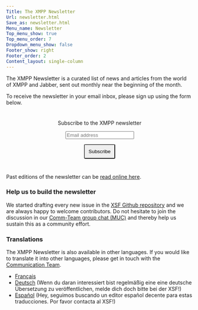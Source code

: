 ```yaml
---
Title: The XMPP Newsletter
Url: newsletter.html
Save_as: newsletter.html
Menu_name: Newsletter
Top_menu_show: true 
Top_menu_order: 7
Dropdown_menu_show: false
Footer_show: right
Footer_order: 2
Content_layout: single-column
---
```


The XMPP Newsletter is a curated list of news and articles from the world of XMPP and Jabber,
sent out monthly near the beginning of the month.

To receive the newsletter in your email inbox, please sign up using the form below.

<form style="padding: 10px; text-align:center; margin-bottom: 30px;"
      action="https://tinyletter.com/xmpp" method="post" target="popupwindow"
      onsubmit="window.open('https://tinyletter.com/xmpp', 'popupwindow',
      'scrollbars=yes,width=800,height=600');return true">
<p><label for="tlemail">Subscribe to the XMPP newsletter</label></p>
<p><input type="text" placeholder="Email address" name="email" id="tlemail" /></p>
<input type="hidden" value="1" name="embed"/>
<input type="submit" style="padding: 10px; border-radius: 5%" value="Subscribe" />
</form>
          
Past editions of the newsletter can be [read online here](/category/newsletter.html).

### Help us to build the newsletter

We started drafting every new issue in the [XSF Github repository](https://github.com/xsf/xmpp.org/pulls) and we are always happy to welcome contributors. Do not hesitate to join the discussion in our [Comm-Team group chat (MUC)](xmpp:commteam@muc.xmpp.org?join) and thereby help us sustain this as a community effort.

### Translations

The XMPP Newsletter is also available in other languages. If you would like to translate it into other languages, please get in touch with the [Communication Team](https://wiki.xmpp.org/web/CommTeam).

* [Français](https://news.jabberfr.org/category/newsletter/)
* [Deutsch](https://www.jabber.de/) (Wenn du daran interessiert bist regelmäßig eine eine deutsche Übersetzung zu veröffentlichen, melde dich doch bitte bei der XSF!)
* [Español](https://www.jabber.de/) (Hey, seguimos buscando un editor español decente para estas traducciones. Por favor contacta al XSF!)
